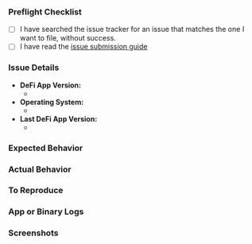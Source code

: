 ### Preflight Checklist

<!-- Please ensure you've completed the following steps by replacing [ ] with [x]-->

- [ ] I have searched the issue tracker for an issue that matches the one I want to file, without success.
- [ ] I have read the [issue submission guide](https://github.com/DeFiCh/app/wiki/How-to-submit-issues-for-Defi-App)

### Issue Details

- **DeFi App Version:**
  - <!-- via App -> Menu Bar -> Help -> Version or package.json version e.g. 2.1.8 -->
- **Operating System:**
  - <!-- (Platform and Version) e.g. macOS 10.13.6 / Windows 10 (1803) / Ubuntu 18.04 x64 -->
- **Last DeFi App Version:**
  - <!-- (if applicable) e.g. 2.1.8 -->

### Expected Behavior

<!-- A clear and concise description of what you expected to happen. -->

### Actual Behavior

<!-- A clear and concise description of what actually happened. -->

### To Reproduce

<!--
Your best chance of getting this bug looked at quickly is to provide an example.
-->

### App or Binary Logs

<!-- Attach any logs here for us to further debug your issues -->

<!--
Please provide steps on how to reproduce the issue
```
1. Open the app
2. Go to wallet page
3. Click on DFI
4. Send DFI
```
-->

### Screenshots

<!-- If applicable, add screenshots to help explain your problem. -->
